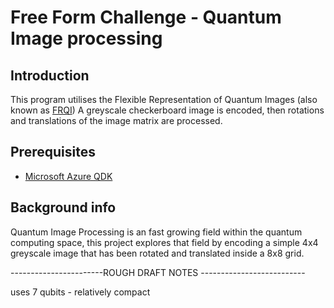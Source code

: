 # Free Form Challenge - Quantum Image processing 

## Introduction
This program utilises the Flexible Representation of Quantum Images (also known as [FRQI](https://qiskit.org/textbook/ch-applications/image-processing-frqi-neqr.html))  A greyscale checkerboard image is encoded, then rotations and translations of the image matrix are processed.

## Prerequisites
* [Microsoft Azure QDK](https://docs.microsoft.com/en-gb/azure/quantum/install-overview-qdk)

## Background info
Quantum Image Processing is an fast growing field within the quantum computing space, this project explores that field by encoding a simple 4x4 greyscale image that has been rotated and translated inside a 8x8 grid. 


-----------------------ROUGH DRAFT NOTES --------------------------

uses 7 qubits - relatively compact

